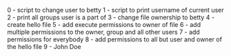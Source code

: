 0 - script to change user to betty
1 - script to print username of current user
2 - print all groups user is a part of
3 - change file ownership to betty
4 - create hello file
5 - add execute permissions to owner of file
6 - add multiple permissions to the owner, group and all other users
7 - add permissions for everybody
8 - add permissions to all but user and owner of the hello file
9 - John Doe
